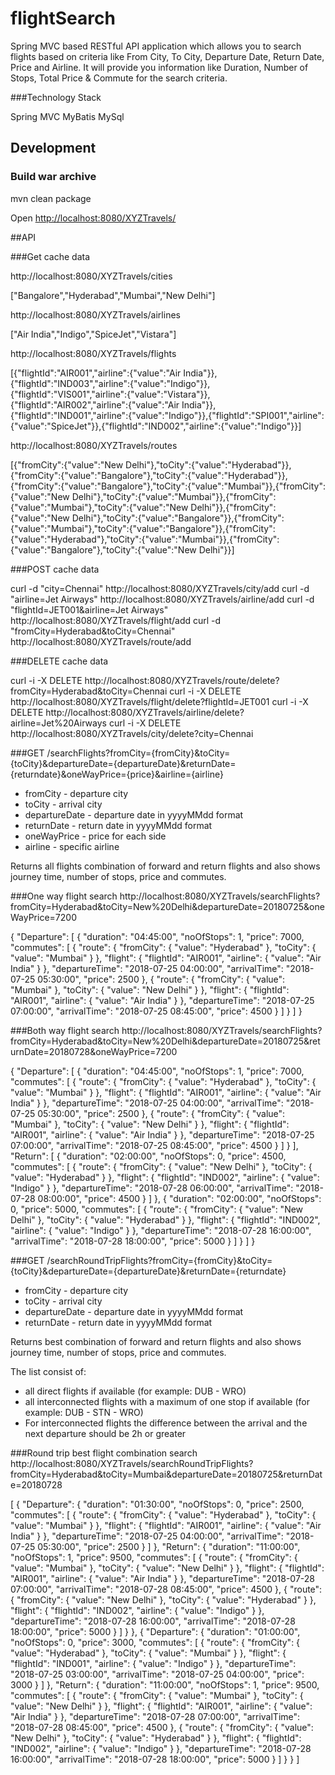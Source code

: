 # flightSearch

Spring MVC based RESTful API application which allows you to search flights based on criteria like From City, To City, Departure Date, Return Date, Price and Airline. It will provide you information like Duration, Number of Stops, Total Price & Commute for the search criteria.

###Technology Stack

Spring MVC
MyBatis
MySql


## Development

### Build war archive

mvn clean package

Open <http://localhost:8080/XYZTravels/>


##API

###Get cache data

http://localhost:8080/XYZTravels/cities

["Bangalore","Hyderabad","Mumbai","New Delhi"]

http://localhost:8080/XYZTravels/airlines

["Air India","Indigo","SpiceJet","Vistara"]

http://localhost:8080/XYZTravels/flights

[{"flightId":"AIR001","airline":{"value":"Air India"}},{"flightId":"IND003","airline":{"value":"Indigo"}},{"flightId":"VIS001","airline":{"value":"Vistara"}},{"flightId":"AIR002","airline":{"value":"Air India"}},{"flightId":"IND001","airline":{"value":"Indigo"}},{"flightId":"SPI001","airline":{"value":"SpiceJet"}},{"flightId":"IND002","airline":{"value":"Indigo"}}]

http://localhost:8080/XYZTravels/routes

[{"fromCity":{"value":"New Delhi"},"toCity":{"value":"Hyderabad"}},{"fromCity":{"value":"Bangalore"},"toCity":{"value":"Hyderabad"}},{"fromCity":{"value":"Bangalore"},"toCity":{"value":"Mumbai"}},{"fromCity":{"value":"New Delhi"},"toCity":{"value":"Mumbai"}},{"fromCity":{"value":"Mumbai"},"toCity":{"value":"New Delhi"}},{"fromCity":{"value":"New Delhi"},"toCity":{"value":"Bangalore"}},{"fromCity":{"value":"Mumbai"},"toCity":{"value":"Bangalore"}},{"fromCity":{"value":"Hyderabad"},"toCity":{"value":"Mumbai"}},{"fromCity":{"value":"Bangalore"},"toCity":{"value":"New Delhi"}}]

###POST cache data

curl -d "city=Chennai" http://localhost:8080/XYZTravels/city/add
curl -d "airline=Jet Airways" http://localhost:8080/XYZTravels/airline/add
curl -d "flightId=JET001&airline=Jet Airways" http://localhost:8080/XYZTravels/flight/add
curl -d "fromCity=Hyderabad&toCity=Chennai" http://localhost:8080/XYZTravels/route/add

###DELETE cache data

curl -i -X DELETE http://localhost:8080/XYZTravels/route/delete?fromCity=Hyderabad&toCity=Chennai
curl -i -X DELETE http://localhost:8080/XYZTravels/flight/delete?flightId=JET001
curl -i -X DELETE http://localhost:8080/XYZTravels/airline/delete?airline=Jet%20Airways
curl -i -X DELETE http://localhost:8080/XYZTravels/city/delete?city=Chennai

###GET /searchFlights?fromCity={fromCity}&toCity={toCity}&departureDate={departureDate}&returnDate={returndate}&oneWayPrice={price}&airline={airline}
-   fromCity - departure city
-   toCity - arrival city
-   departureDate - departure date in yyyyMMdd format
-   returnDate - return date in yyyyMMdd format
-   oneWayPrice - price for each side
-   airline - specific airline 

Returns all flights combination of forward and return flights and also shows journey time, number of stops, price and commutes.

###One way flight search 
http://localhost:8080/XYZTravels/searchFlights?fromCity=Hyderabad&toCity=New%20Delhi&departureDate=20180725&oneWayPrice=7200

{
  "Departure": [
    {
      "duration": "04:45:00",
      "noOfStops": 1,
      "price": 7000,
      "commutes": [
        {
          "route": {
            "fromCity": {
              "value": "Hyderabad"
            },
            "toCity": {
              "value": "Mumbai"
            }
          },
          "flight": {
            "flightId": "AIR001",
            "airline": {
              "value": "Air India"
            }
          },
          "departureTime": "2018-07-25 04:00:00",
          "arrivalTime": "2018-07-25 05:30:00",
          "price": 2500
        },
        {
          "route": {
            "fromCity": {
              "value": "Mumbai"
            },
            "toCity": {
              "value": "New Delhi"
            }
          },
          "flight": {
            "flightId": "AIR001",
            "airline": {
              "value": "Air India"
            }
          },
          "departureTime": "2018-07-25 07:00:00",
          "arrivalTime": "2018-07-25 08:45:00",
          "price": 4500
        }
      ]
    }
  ]
}

###Both way flight search 
http://localhost:8080/XYZTravels/searchFlights?fromCity=Hyderabad&toCity=New%20Delhi&departureDate=20180725&returnDate=20180728&oneWayPrice=7200

{
  "Departure": [
    {
      "duration": "04:45:00",
      "noOfStops": 1,
      "price": 7000,
      "commutes": [
        {
          "route": {
            "fromCity": {
              "value": "Hyderabad"
            },
            "toCity": {
              "value": "Mumbai"
            }
          },
          "flight": {
            "flightId": "AIR001",
            "airline": {
              "value": "Air India"
            }
          },
          "departureTime": "2018-07-25 04:00:00",
          "arrivalTime": "2018-07-25 05:30:00",
          "price": 2500
        },
        {
          "route": {
            "fromCity": {
              "value": "Mumbai"
            },
            "toCity": {
              "value": "New Delhi"
            }
          },
          "flight": {
            "flightId": "AIR001",
            "airline": {
              "value": "Air India"
            }
          },
          "departureTime": "2018-07-25 07:00:00",
          "arrivalTime": "2018-07-25 08:45:00",
          "price": 4500
        }
      ]
    }
  ],
  "Return": [
    {
      "duration": "02:00:00",
      "noOfStops": 0,
      "price": 4500,
      "commutes": [
        {
          "route": {
            "fromCity": {
              "value": "New Delhi"
            },
            "toCity": {
              "value": "Hyderabad"
            }
          },
          "flight": {
            "flightId": "IND002",
            "airline": {
              "value": "Indigo"
            }
          },
          "departureTime": "2018-07-28 06:00:00",
          "arrivalTime": "2018-07-28 08:00:00",
          "price": 4500
        }
      ]
    },
    {
      "duration": "02:00:00",
      "noOfStops": 0,
      "price": 5000,
      "commutes": [
        {
          "route": {
            "fromCity": {
              "value": "New Delhi"
            },
            "toCity": {
              "value": "Hyderabad"
            }
          },
          "flight": {
            "flightId": "IND002",
            "airline": {
              "value": "Indigo"
            }
          },
          "departureTime": "2018-07-28 16:00:00",
          "arrivalTime": "2018-07-28 18:00:00",
          "price": 5000
        }
      ]
    }
  ]
}


###GET /searchRoundTripFlights?fromCity={fromCity}&toCity={toCity}&departureDate={departureDate}&returnDate={returndate}
-   fromCity - departure city
-   toCity - arrival city
-   departureDate - departure date in yyyyMMdd format
-   returnDate - return date in yyyyMMdd format

Returns best combination of forward and return flights and also shows journey time, number of stops, price and commutes. 

The list consist of:
-   all direct flights if available (for example: DUB - WRO)
-   all interconnected flights with a maximum of one stop if available (for example: DUB - STN -
WRO)
-   For interconnected flights the difference between the arrival and the next departure should be 2h
or greater

###Round trip best flight combination search 
http://localhost:8080/XYZTravels/searchRoundTripFlights?fromCity=Hyderabad&toCity=Mumbai&departureDate=20180725&returnDate=20180728

[
  {
    "Departure": {
      "duration": "01:30:00",
      "noOfStops": 0,
      "price": 2500,
      "commutes": [
        {
          "route": {
            "fromCity": {
              "value": "Hyderabad"
            },
            "toCity": {
              "value": "Mumbai"
            }
          },
          "flight": {
            "flightId": "AIR001",
            "airline": {
              "value": "Air India"
            }
          },
          "departureTime": "2018-07-25 04:00:00",
          "arrivalTime": "2018-07-25 05:30:00",
          "price": 2500
        }
      ]
    },
    "Return": {
      "duration": "11:00:00",
      "noOfStops": 1,
      "price": 9500,
      "commutes": [
        {
          "route": {
            "fromCity": {
              "value": "Mumbai"
            },
            "toCity": {
              "value": "New Delhi"
            }
          },
          "flight": {
            "flightId": "AIR001",
            "airline": {
              "value": "Air India"
            }
          },
          "departureTime": "2018-07-28 07:00:00",
          "arrivalTime": "2018-07-28 08:45:00",
          "price": 4500
        },
        {
          "route": {
            "fromCity": {
              "value": "New Delhi"
            },
            "toCity": {
              "value": "Hyderabad"
            }
          },
          "flight": {
            "flightId": "IND002",
            "airline": {
              "value": "Indigo"
            }
          },
          "departureTime": "2018-07-28 16:00:00",
          "arrivalTime": "2018-07-28 18:00:00",
          "price": 5000
        }
      ]
    }
  },
  {
    "Departure": {
      "duration": "01:00:00",
      "noOfStops": 0,
      "price": 3000,
      "commutes": [
        {
          "route": {
            "fromCity": {
              "value": "Hyderabad"
            },
            "toCity": {
              "value": "Mumbai"
            }
          },
          "flight": {
            "flightId": "IND001",
            "airline": {
              "value": "Indigo"
            }
          },
          "departureTime": "2018-07-25 03:00:00",
          "arrivalTime": "2018-07-25 04:00:00",
          "price": 3000
        }
      ]
    },
    "Return": {
      "duration": "11:00:00",
      "noOfStops": 1,
      "price": 9500,
      "commutes": [
        {
          "route": {
            "fromCity": {
              "value": "Mumbai"
            },
            "toCity": {
              "value": "New Delhi"
            }
          },
          "flight": {
            "flightId": "AIR001",
            "airline": {
              "value": "Air India"
            }
          },
          "departureTime": "2018-07-28 07:00:00",
          "arrivalTime": "2018-07-28 08:45:00",
          "price": 4500
        },
        {
          "route": {
            "fromCity": {
              "value": "New Delhi"
            },
            "toCity": {
              "value": "Hyderabad"
            }
          },
          "flight": {
            "flightId": "IND002",
            "airline": {
              "value": "Indigo"
            }
          },
          "departureTime": "2018-07-28 16:00:00",
          "arrivalTime": "2018-07-28 18:00:00",
          "price": 5000
        }
      ]
    }
  }
]

